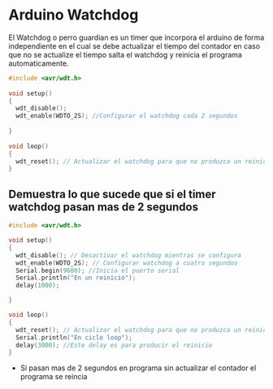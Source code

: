 # Arduino Watchdog

El Watchdog o perro guardian es un timer que incorpora el arduino de forma independiente en el cual se debe actualizar el tiempo del contador en caso que no se actualize el tiempo salta el watchdog y reinicia el programa automaticamente.



```c++
#include <avr/wdt.h>
 
void setup()
{
  wdt_disable(); 
  wdt_enable(WDTO_2S); //Configurar el watchdog cada 2 segundos
                       
}
 
void loop()
{
  wdt_reset(); // Actualizar el watchdog para que no produzca un reinicio
}
```


##  Demuestra lo que sucede que si el timer watchdog pasan mas de 2 segundos 
```c++
#include <avr/wdt.h> 

void setup()
{
  wdt_disable(); // Desactivar el watchdog mientras se configura
  wdt_enable(WDTO_2S); // Configurar watchdog a cuatro segundos
  Serial.begin(9600); //Inicia el puerto serial
  Serial.println("En un reinicio");
  delay(1000); 

}

void loop()
{
  wdt_reset(); // Actualizar el watchdog para que no produzca un reinicio
  Serial.println("En ciclo loop");
  delay(3000); //Este delay es para producir el reinicio
}
```
* Si pasan mas de 2 segundos en programa sin actualizar el contador el programa se reincia
